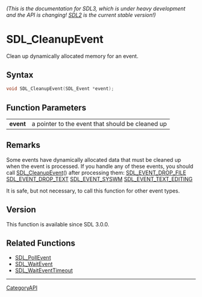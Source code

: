 ###### (This is the documentation for SDL3, which is under heavy development and the API is changing! [SDL2](https://wiki.libsdl.org/SDL2/) is the current stable version!)
# SDL_CleanupEvent

Clean up dynamically allocated memory for an event.

## Syntax

```c
void SDL_CleanupEvent(SDL_Event *event);

```

## Function Parameters

|               |                                                  |
| ------------- | ------------------------------------------------ |
| **event**     | a pointer to the event that should be cleaned up |

## Remarks

Some events have dynamically allocated data that must be cleaned up when
the event is processed. If you handle any of these events, you should call
[SDL_CleanupEvent](SDL_CleanupEvent)() after processing them:
[SDL_EVENT_DROP_FILE](SDL_EVENT_DROP_FILE)
[SDL_EVENT_DROP_TEXT](SDL_EVENT_DROP_TEXT)
[SDL_EVENT_SYSWM](SDL_EVENT_SYSWM)
[SDL_EVENT_TEXT_EDITING](SDL_EVENT_TEXT_EDITING)

It is safe, but not necessary, to call this function for other event types.

## Version

This function is available since SDL 3.0.0.

## Related Functions

* [SDL_PollEvent](SDL_PollEvent)
* [SDL_WaitEvent](SDL_WaitEvent)
* [SDL_WaitEventTimeout](SDL_WaitEventTimeout)

----
[CategoryAPI](CategoryAPI)

